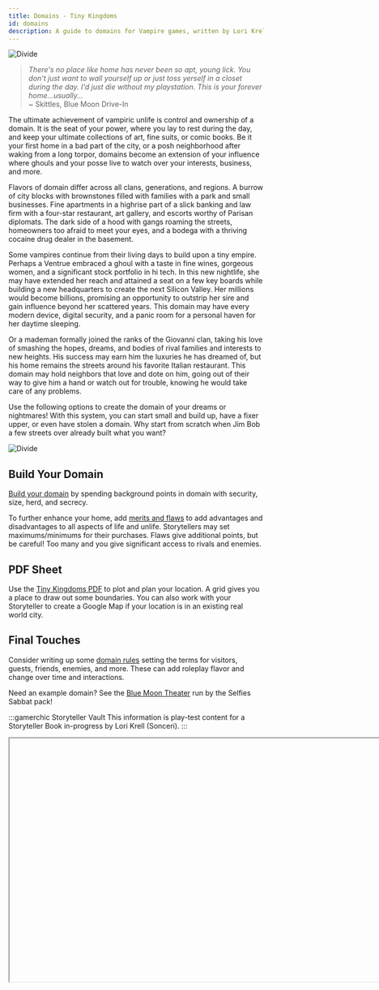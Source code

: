 ```yaml
---
title: Domains - Tiny Kingdoms 
id: domains
description: A guide to domains for Vampire games, written by Lori Krell. This is a fan creation!
---
```


![Divide](/img/wod/tiny-top.png)

>*There's no place like home has never been so apt, young lick. You don't just want to wall yourself up or just toss yerself in a closet during the day. I'd just die without my playstation. This is your forever home...usually...* <br/>~ Skittles, Blue Moon Drive-In

The ultimate achievement of vampiric unlife is control and ownership of a domain. It is the seat of your power, where you lay to rest during the day, and keep your ultimate collections of art, fine suits, or comic books. Be it your first home in a bad part of the city, or a posh neighborhood after waking from a long torpor, domains become an extension of your influence where ghouls and your posse live to watch over your interests, business, and more.

Flavors of domain differ across all clans, generations, and regions. A burrow of city blocks with brownstones filled with families with a park and small businesses. Fine apartments in a highrise part of a slick banking and law firm with a four-star restaurant, art gallery, and escorts worthy of Parisan diplomats. The dark side of a hood with gangs roaming the streets, homeowners too afraid to meet your eyes, and a bodega with a thriving cocaine drug dealer in the basement. 

Some vampires continue from their living days to build upon a tiny empire. 
Perhaps a Ventrue embraced a ghoul with a taste in fine wines, gorgeous women, and a significant stock portfolio in hi tech. In this new nightlife, she may have extended her reach and attained a seat on a few key boards while building a new headquarters to create the next Silicon Valley. Her millions would become billions, promising an opportunity to outstrip her sire and gain influence beyond her scattered years. This domain may have every modern device, digital security, and a panic room for a personal haven for her daytime sleeping.

Or a mademan formally joined the ranks of the Giovanni clan, taking his love of smashing the hopes, dreams, and bodies of rival families and interests to new heights. His success may earn him the luxuries he has dreamed of, but his home remains the streets around his favorite Italian restaurant. This domain may hold neighbors that love and dote on him, going out of their way to give him a hand or watch out for trouble, knowing he would take care of any problems.

Use the following options to create the domain of your dreams or nightmares! With this system, you can start small and build up, have a fixer upper, or even have stolen a domain. Why start from scratch when Jim Bob a few streets over already built what you want?

![Divide](/img/divide/divide-lasombra.png)

## Build Your Domain

[Build your domain](building-rules.md) by spending background points in domain with security, size, herd, and secrecy.  

To further enhance your home, add [merits and flaws](merits-flaws.md) to add advantages and disadvantages to all aspects of life and unlife. Storytellers may set maximums/minimums for their purchases. Flaws give additional points, but be careful! Too many and you give significant access to rivals and enemies.

## PDF Sheet

Use the [Tiny Kingdoms PDF](/files/tiny-kingdoms-sheet.pdf) to plot and plan your location. A grid gives you a place to draw out some boundaries. You can also work with your Storyteller to create a Google Map if your location is in an existing real world city.

## Final Touches

Consider writing up some [domain rules](domain-rules.md) setting the terms for visitors, guests, friends, enemies, and more. These can add roleplay flavor and change over time and interactions. 

Need an example domain? See the [Blue Moon Theater](blue-moon.md) run by the Selfies Sabbat pack!

:::gamerchic Storyteller Vault
This information is play-test content for a Storyteller Book in-progress by Lori Krell (Sonceri).
:::

<Iframe url="https://www.youtube.com/embed/fJwNrKkXdhA"
        width="854px"
        height="480px"
        id="myId"
        className="video-container"
        display="initial"
        position="relative"
        allow="accelerometer; autoplay=1; clipboard-write; encrypted-media; gyroscope; picture-in-picture" 
        allowfullscreen
        />

import Iframe from 'react-iframe';
import styles from './vamp.module.scss';